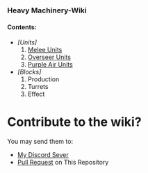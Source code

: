 ### Heavy Machinery-Wiki

#### Contents:
- *[Units]*
  1. [Melee Units](https://github.com/Zeniku/HeavyMachinery-Wiki/blob/master/wiki/units/MeleeUnits.md)
  2. [Overseer Units](https://github.com/Zeniku/HeavyMachinery-Wiki/blob/master/wiki/units/OverSeerUnit.md)
  3. [Purple Air Units](https://github.com/Zeniku/HeavyMachinery-Wiki/blob/master/wiki/units/PurpleAirUnits)
- *[Blocks]*
  1. Production
  2. Turrets
  3. Effect

# Contribute to the wiki?
You may send them to:
- [My Discord Sever](https://discord.gg/bWBGyty)
- [Pull Request](https://github.com/Zeniku/HeavyMachinery-Wiki/pulls) on This Repository